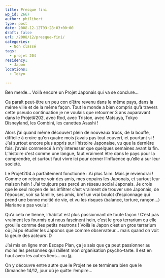 ```yaml
---
title: Presque fini
wp_id: 2667
author: philibert
type: post
date: 2008-12-12T03:28:03+00:00
draft: false
url: /2008/12/presque-fini/
categories:
  - Non classé
tags:
  - projet 204
residency:
  - Japon
locations:
  - Tokyo

---
```

Ben merde&#8230; Voilà encore un Projet Japonais qui va se conclure&#8230;

Ca paraît peut-être un peu con d&rsquo;être revenu dans le même pays, dans la même ville et de la même façon. Tout le monde a bien compris qu&rsquo;à travers cette pseudo continuation je ne voulais que retourner 3 ans auparavant dans le Projet#202, avec Rod, avec Triston, avec Matsuya, Tokyo Disneyland, les Combini, les canettes Asashi !

Alors j&rsquo;ai quand même découvert plein de nouveaux trucs, de la bouffe, difficile à croire qu&rsquo;en quatre mois j&rsquo;avais pas tout couvert, et pourtant si ! J&rsquo;ai surtout encore plus appris sur l&rsquo;histoire Japonaise, vu que la dernière fois, j&rsquo;avais commencé à m&rsquo;y interesser que quelques semaines avant la fin. L&rsquo;histoire c&rsquo;est comme une langue, faut vraiment être dans le pays pour la comprendre, et surtout faut vivre ici pour cerner l&rsquo;influence qu&rsquo;elle a sur leur société.

Le Projet204 a parfaitement fonctionné : Ai plus faim. Mais je reviendrai ! Comme on retourne voir des amis, mes copains les Japonais, et surtout leur maison hein ! J&rsquo;ai toujours pas percé un réseau social Japonais. Je crois que le seul moyen de les infiltrer c&rsquo;est vraiment de trouver une Japonais, de l&rsquo;épouser, voir sa famille, ses amis, bref un vrai boulot d&rsquo;espionnage qui prend une bonne moitié de vie, et vu les risques (balance, torture, rançon&#8230;) Mariane a pas voulu !

Qu&rsquo;à cela ne tienne, l&rsquo;habitat est plus passionnant de toute façon ! C&rsquo;est pas vraiment les fourmis qui nous fascinent hein, c&rsquo;est le gros terrarium ou elle grouille comme des petits neutrons ! Voilà le Japon c&rsquo;est un gros terrarium où j&rsquo;ai pu étudier les Japonos que comme observateur&#8230; mais quand on voit la geule des acteurs :D

J&rsquo;ai mis en ligne mon Escape Plan, ça je sais que ça peut passionner au moins les personnes qui raillent mon organisation psycho-tarte. Il est en haut avec les autres liens&#8230; ou <a title="Eskapu Pran" href="https://rapdp.free.fr/projet204/?page_id=778" target="_self">là</a>.

On y découvre entre autre que le Projet ne se terminera bien que le Dimanche 14/12, jour où je quitte l&#8217;empire&#8230;